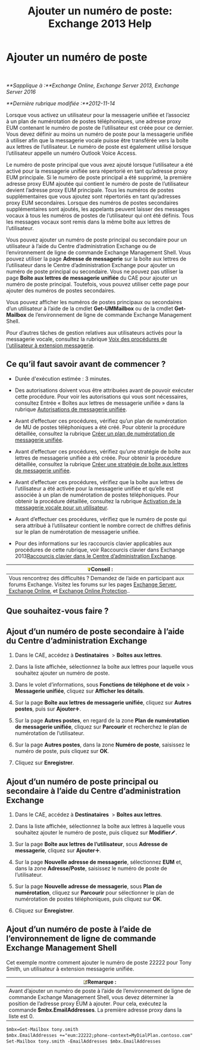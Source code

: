 ﻿---
title: 'Ajouter un numéro de poste: Exchange 2013 Help'
TOCTitle: Ajouter un numéro de poste
ms:assetid: 1a73c9c8-cb50-4bd7-a101-dadd20e28031
ms:mtpsurl: https://technet.microsoft.com/fr-fr/library/Dd335124(v=EXCHG.150)
ms:contentKeyID: 50555354
ms.date: 05/23/2018
mtps_version: v=EXCHG.150
ms.translationtype: MT
---

# Ajouter un numéro de poste

 

_**Sapplique à :**Exchange Online, Exchange Server 2013, Exchange Server 2016_

_**Dernière rubrique modifiée :**2012-11-14_

Lorsque vous activez un utilisateur pour la messagerie unifiée et l’associez à un plan de numérotation de postes téléphoniques, une adresse proxy EUM contenant le numéro de poste de l’utilisateur est créée pour ce dernier. Vous devez définir au moins un numéro de poste pour la messagerie unifiée à utiliser afin que la messagerie vocale puisse être transférée vers la boîte aux lettres de l’utilisateur. Le numéro de poste est également utilisé lorsque l’utilisateur appelle un numéro Outlook Voice Access.

Le numéro de poste principal que vous avez ajouté lorsque l’utilisateur a été activé pour la messagerie unifiée sera répertorié en tant qu’adresse proxy EUM principale. Si le numéro de poste principal a été supprimé, la première adresse proxy EUM ajoutée qui contient le numéro de poste de l’utilisateur devient l’adresse proxy EUM principale. Tous les numéros de postes supplémentaires que vous ajoutez sont répertoriés en tant qu’adresses proxy EUM secondaires. Lorsque des numéros de postes secondaires supplémentaires sont ajoutés, les appelants peuvent laisser des messages vocaux à tous les numéros de postes de l’utilisateur qui ont été définis. Tous les messages vocaux sont remis dans la même boîte aux lettres de l’utilisateur.

Vous pouvez ajouter un numéro de poste principal ou secondaire pour un utilisateur à l’aide du Centre d’administration Exchange ou de l’environnement de ligne de commande Exchange Management Shell. Vous pouvez utiliser la page **Adresse de messagerie** sur la boîte aux lettres de l’utilisateur dans le Centre d’administration Exchange pour ajouter un numéro de poste principal ou secondaire. Vous ne pouvez pas utiliser la page **Boîte aux lettres de messagerie unifiée** du CAE pour ajouter un numéro de poste principal. Toutefois, vous pouvez utiliser cette page pour ajouter des numéros de postes secondaires.

Vous pouvez afficher les numéros de postes principaux ou secondaires d’un utilisateur à l’aide de la cmdlet **Get-UMMailbox** ou de la cmdlet **Get-Mailbox** de l’environnement de ligne de commande Exchange Management Shell.

Pour d’autres tâches de gestion relatives aux utilisateurs activés pour la messagerie vocale, consultez la rubrique [Voix des procédures de l'utilisateur à extension messagerie](voice-mail-enabled-user-procedures-exchange-2013-help.md).

## Ce qu’il faut savoir avant de commencer ?

  - Durée d'exécution estimée : 3 minutes.

  - Des autorisations doivent vous être attribuées avant de pouvoir exécuter cette procédure. Pour voir les autorisations qui vous sont nécessaires, consultez Entrée « Boîtes aux lettres de messagerie unifiée » dans la rubrique [Autorisations de messagerie unifiée](unified-messaging-permissions-exchange-2013-help.md).

  - Avant d’effectuer ces procédures, vérifiez qu’un plan de numérotation de MU de postes téléphoniques a été créé. Pour obtenir la procédure détaillée, consultez la rubrique [Créer un plan de numérotation de messagerie unifiée](create-a-um-dial-plan-exchange-2013-help.md).

  - Avant d’effectuer ces procédures, vérifiez qu’une stratégie de boîte aux lettres de messagerie unifiée a été créée. Pour obtenir la procédure détaillée, consultez la rubrique [Créer une stratégie de boîte aux lettres de messagerie unifiée](create-a-um-mailbox-policy-exchange-2013-help.md).

  - Avant d’effectuer ces procédures, vérifiez que la boîte aux lettres de l’utilisateur a été activée pour la messagerie unifiée et qu’elle est associée à un plan de numérotation de postes téléphoniques. Pour obtenir la procédure détaillée, consultez la rubrique [Activation de la messagerie vocale pour un utilisateur](enable-a-user-for-voice-mail-exchange-2013-help.md).

  - Avant d’effectuer ces procédures, vérifiez que le numéro de poste qui sera attribué à l’utilisateur contient le nombre correct de chiffres définis sur le plan de numérotation de messagerie unifiée.

  - Pour des informations sur les raccourcis clavier applicables aux procédures de cette rubrique, voir Raccourcis clavier dans Exchange 2013[Raccourcis clavier dans le Centre d’administration Exchange](keyboard-shortcuts-in-the-exchange-admin-center-exchange-online-protection-help.md).

<table>
<thead>
<tr class="header">
<th><img src="images/Bb125224.tip(EXCHG.150).gif" title="Conseil" alt="Conseil" />Conseil :</th>
</tr>
</thead>
<tbody>
<tr class="odd">
<td>Vous rencontrez des difficultés ? Demandez de l’aide en participant aux forums Exchange. Visitez les forums sur les pages <a href="https://go.microsoft.com/fwlink/p/?linkid=60612">Exchange Server</a>, <a href="https://go.microsoft.com/fwlink/p/?linkid=267542">Exchange Online</a>, et <a href="https://go.microsoft.com/fwlink/p/?linkid=285351">Exchange Online Protection</a>..</td>
</tr>
</tbody>
</table>


## Que souhaitez-vous faire ?

## Ajout d’un numéro de poste secondaire à l’aide du Centre d’administration Exchange

1.  Dans le CAE, accédez à **Destinataires**  \> **Boîtes aux lettres**.

2.  Dans la liste affichée, sélectionnez la boîte aux lettres pour laquelle vous souhaitez ajouter un numéro de poste.

3.  Dans le volet d’informations, sous **Fonctions de téléphone et de voix** \> **Messagerie unifiée**, cliquez sur **Afficher les détails**.

4.  Sur la page **Boîte aux lettres de messagerie unifiée**, cliquez sur **Autres postes**, puis sur **Ajouter**![Icône Ajouter](images/JJ218640.c1e75329-d6d7-4073-a27d-498590bbb558(EXCHG.150).gif "Icône Ajouter").

5.  Sur la page **Autres postes**, en regard de la zone **Plan de numérotation de messagerie unifiée**, cliquez sur **Parcourir** et recherchez le plan de numérotation de l’utilisateur.

6.  Sur la page **Autres postes**, dans la zone **Numéro de poste**, saisissez le numéro de poste, puis cliquez sur **OK**.

7.  Cliquez sur **Enregistrer**.

## Ajout d’un numéro de poste principal ou secondaire à l’aide du Centre d’administration Exchange

1.  Dans le CAE, accédez à **Destinataires**  \> **Boîtes aux lettres**.

2.  Dans la liste affichée, sélectionnez la boîte aux lettres à laquelle vous souhaitez ajouter le numéro de poste, puis cliquez sur **Modifier**![Icône Modifier](images/Bb124582.6f53ccb2-1f13-4c02-bea0-30690e6ea71d(EXCHG.150).gif "Icône Modifier").

3.  Sur la page **Boîte aux lettres de l’utilisateur**, sous **Adresse de messagerie**, cliquez sur **Ajouter**![Icône Ajouter](images/JJ218640.c1e75329-d6d7-4073-a27d-498590bbb558(EXCHG.150).gif "Icône Ajouter").

4.  Sur la page **Nouvelle adresse de messagerie**, sélectionnez **EUM** et, dans la zone **Adresse/Poste**, saisissez le numéro de poste de l’utilisateur.

5.  Sur la page **Nouvelle adresse de messagerie**, sous **Plan de numérotation**, cliquez sur **Parcourir** pour sélectionner le plan de numérotation de postes téléphoniques, puis cliquez sur **OK**.

6.  Cliquez sur **Enregistrer**.

## Ajout d’un numéro de poste à l’aide de l’environnement de ligne de commande Exchange Management Shell

Cet exemple montre comment ajouter le numéro de poste 22222 pour Tony Smith, un utilisateur à extension messagerie unifiée.

<table>
<thead>
<tr class="header">
<th><img src="images/JJ159664.note(EXCHG.150).gif" title="Remarque" alt="Remarque" />Remarque :</th>
</tr>
</thead>
<tbody>
<tr class="odd">
<td>Avant d’ajouter un numéro de poste à l’aide de l’environnement de ligne de commande Exchange Management Shell, vous devez déterminer la position de l’adresse proxy EUM à ajouter. Pour cela, exécutez la commande <strong>$mbx.EmailAddresses</strong>. La première adresse proxy dans la liste est 0.</td>
</tr>
</tbody>
</table>


    $mbx=Get-Mailbox tony.smith
    $mbx.EmailAddresses +="eum:22222;phone-context=MyDialPlan.contoso.com"
    Set-Mailbox tony.smith -EmailAddresses $mbx.EmailAddresses

